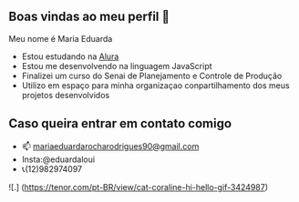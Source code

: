 ## Boas vindas ao meu perfil 🖤

Meu nome é Maria Eduarda

* Estou estudando na [Alura](https://www.alura.com.br)
* Estou me desenvolvendo na linguagem JavaScript
* Finalizei um curso do Senai de Planejamento e Controle de Produção
* Utilizo em espaço para minha organizaçao conpartilhamento dos meus projetos desenvolvidos

## Caso queira entrar em contato comigo
* 📫 mariaeduardarocharodrigues90@gmail.com
* Insta:@eduardaloui
* 📞(12)982974097

![.]
(https://tenor.com/pt-BR/view/cat-coraline-hi-hello-gif-3424987)
